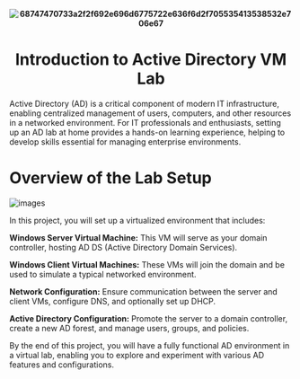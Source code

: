 <div align="center">

**![68747470733a2f2f692e696d6775722e636f6d2f705535413538532e706e67](https://github.com/sunny4lab-project/Active-Directory-VM-Lab/assets/139194279/935f9cdd-c512-4d0a-905f-11fbd9b5be2b)** 
# Introduction to Active Directory VM Lab  </div>

Active Directory (AD) is a critical component of modern IT infrastructure, enabling centralized management of users, computers, and other resources in a networked environment. For IT professionals and enthusiasts, setting up an AD lab at home provides a hands-on learning experience, helping to develop skills essential for managing enterprise environments.
# Overview of the Lab Setup
![images](https://github.com/sunny4lab-project/Active-Directory-VM-Lab/assets/139194279/d8524630-0266-4727-abe1-954368d778b4)

In this project, you will set up a virtualized environment that includes:

**Windows Server Virtual Machine:** This VM will serve as your domain controller, hosting AD DS (Active Directory Domain Services).

**Windows Client Virtual Machines:** These VMs will join the domain and be used to simulate a typical networked environment.

**Network Configuration:** Ensure communication between the server and client VMs, configure DNS, and optionally set up DHCP.

**Active Directory Configuration:** Promote the server to a domain controller, create a new AD forest, and manage users, groups, and policies.

By the end of this project, you will have a fully functional AD environment in a virtual lab, enabling you to explore and experiment with various AD features and configurations.

